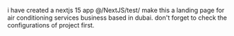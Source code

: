i have created a nextjs 15 app @/NextJS/test/ make this a landing page for air conditioning services business based in dubai. don't forget to check the configurations of project first.
